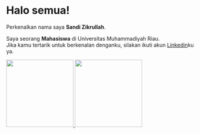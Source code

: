 # Halo semua! 

Perkenalkan nama saya **Sandi Zikrullah**.<br>

Saya seorang **Mahasiswa** di Universitas Muhammadiyah Riau.<br>
Jika kamu tertarik untuk berkenalan denganku, silakan ikuti akun [Linkedin](https://www.linkedin.com/in/sandi-zikrullah-7186a1253/)ku ya.

<p align="left">
<a href="https://github.com/penuliscode">
  <img height="180em" src="https://github-readme-stats-eight-theta.vercel.app/api?username=penuliscode&show_icons=true&theme=algolia&include_all_commits=true&count_private=true"/>
  <img height="180em" src="https://github-readme-stats-eight-theta.vercel.app/api/top-langs/?username=penuliscode&layout=compact&theme=algolia"/>
</a>
</p>
